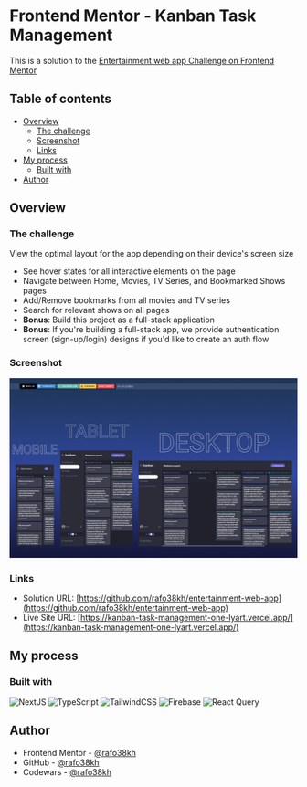 # Frontend Mentor - Kanban Task Management

This is a solution to the [Entertainment web app Challenge on Frontend Mentor](https://www.frontendmentor.io/challenges/entertainment-web-app-J-UhgAW1X)

## Table of contents

- [Overview](#overview)
  - [The challenge](#the-challenge)
  - [Screenshot](#screenshot)
  - [Links](#links)
- [My process](#my-process)
  - [Built with](#built-with)
- [Author](#author)

## Overview

### The challenge

View the optimal layout for the app depending on their device's screen size

- See hover states for all interactive elements on the page
- Navigate between Home, Movies, TV Series, and Bookmarked Shows pages
- Add/Remove bookmarks from all movies and TV series
- Search for relevant shows on all pages
- **Bonus**: Build this project as a full-stack application
- **Bonus**: If you're building a full-stack app, we provide authentication screen (sign-up/login) designs if you'd like to create an auth flow

### Screenshot

![screenshot](./public/screenshot.png)

### Links

- Solution URL: [https://github.com/rafo38kh/entertainment-web-app](https://github.com/rafo38kh/entertainment-web-app)
- Live Site URL: [https://kanban-task-management-one-lyart.vercel.app/](https://kanban-task-management-one-lyart.vercel.app/)

## My process

### Built with

![NextJS](https://img.shields.io/badge/next.js-000000?style=for-the-badge&logo=nextdotjs&logoColor=white) ![TypeScript](https://img.shields.io/badge/TypeScript-007ACC?style=for-the-badge&logo=typescript&logoColor=white) ![TailwindCSS](https://img.shields.io/badge/Tailwind_CSS-38B2AC?style=for-the-badge&logo=tailwind-css&logoColor=white) ![Firebase](https://img.shields.io/badge/firebase-ffca28?style=for-the-badge&logo=firebase&logoColor=black) ![React Query](https://img.shields.io/badge/React_Query-FF4154?style=for-the-badge&logo=React_Query&logoColor=white)

## Author

- Frontend Mentor - [@rafo38kh](https://www.frontendmentor.io/profile/rafo38kh)
- GitHub - [@rafo38kh](https://github.com/rafo38kh)
- Codewars - [@rafo38kh](https://www.codewars.com/users/rafo38kh)
